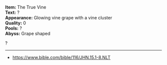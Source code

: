 **Item:** The True Vine
<br>
**Text:** ?
<br>
**Appearance:** Glowing vine grape with a vine cluster
<br>
**Quality:** 0
<br>
**Pools:** ?
<br>
**Abyss:** Grape shaped

?

---

- https://www.bible.com/bible/116/JHN.15.1-8.NLT
